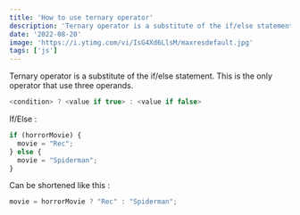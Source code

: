```yaml
---
title: 'How to use ternary operator'
description: 'Ternary operator is a substitute of the if/else statement.'
date: '2022-08-20'
image: 'https://i.ytimg.com/vi/IsG4Xd6LlsM/maxresdefault.jpg'
tags: ['js']
---
```


Ternary operator is a substitute of the if/else statement. This is the only operator that use three operands.

```js
<condition> ? <value if true> : <value if false>
```

If/Else :

```js
if (horrorMovie) {
  movie = "Rec";
} else {
  movie = "Spiderman";
}
```
Can be shortened like this :

```js
movie = horrorMovie ? "Rec" : "Spiderman";
```